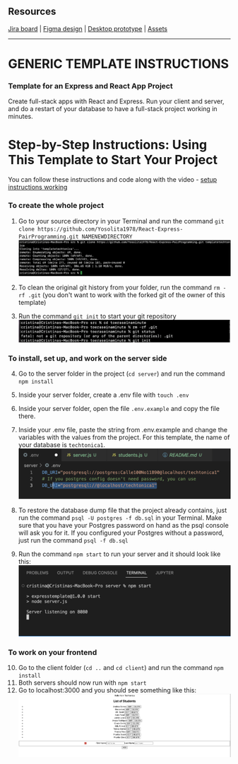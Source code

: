 ## Resources

[Jira board](https://catresourcecenter.atlassian.net/jira/software/projects/CRC/boards/1) | 
[Figma design](https://www.figma.com/file/uTNVUW53FIumfwGI23aEUA/Current-Prototype?type=design&node-id=1791-21627&mode=design&t=ElEWpULOxVC38rks-0) | 
[Desktop prototype](https://www.figma.com/proto/uTNVUW53FIumfwGI23aEUA/Current-Prototype?page-id=1791%3A19476&node-id=1791-20735&viewport=327%2C48%2C0.02&scaling=scale-down-width&starting-point-node-id=1791%3A19483) | [Assets](https://drive.google.com/drive/folders/10YgHCizjR5ouNcBPin0hKgPfwSc3CpXA)

---
# GENERIC TEMPLATE INSTRUCTIONS

### Template for an Express and React App Project
Create full-stack apps with React and Express. Run your client and server, and do a restart of your database to have a full-stack project working in minutes.

# Step-by-Step Instructions: Using This Template to Start Your Project
You can follow these instructions and code along with the video - [setup instructions working](https://www.dropbox.com/s/tthmdat3n3vp3be/SettingUpTemplate.mov?dl=0)

### To create the whole project
1. Go to your source directory in your Terminal and run the command `git clone https://github.com/Yosolita1978/React-Express-PairProgramming.git NAMENEWDIRECTORY`
![You will see something like this in your terminal.](https://github.com/Yosolita1978/screenshoots/blob/main/template/Screen%20Shot%202022-03-20%20at%207.50.46%20PM.png?raw=true)

2. To clean the original git history from your folder, run the command `rm -rf .git` (you don't want to work with the forked git of the owner of this template)

3. Run the command `git init` to start your git repository 
![You will see something like this in your terminal.](https://github.com/Yosolita1978/screenshoots/blob/main/template/Screen%20Shot%202022-10-30%20at%207.21.22%20PM.png?raw=true)

### To install, set up, and work on the server side
4. Go to the server folder in the project (`cd server`) and run the command `npm install`
5. Inside your server folder, create a .env file with `touch .env`
6. Inside your server folder, open the file `.env.example` and copy the file there. 
7. Inside your .env file, paste the string from .env.example and change the variables with the values from the project. For this template, the name of your database is `techtonica1`.
![Your .env file should look like this.](https://github.com/Yosolita1978/screenshoots/blob/main/template/Screen%20Shot%202022-10-30%20at%207.24.50%20PM.png?raw=true)

8.  To restore the database dump file that the project already contains, just run the command `psql -U postgres -f db.sql` in your Terminal. Make sure that you have your Postgres password on hand as the psql console will ask you for it. If you configured your Postgres without a password, just run the command `psql -f db.sql`
9.  Run the command `npm start` to run your server and it should look like this: 
![You will something like this in your terminal.](https://github.com/Yosolita1978/screenshoots/blob/main/template/Screen%20Shot%202022-10-30%20at%207.28.12%20PM.png?raw=true)

### To work on your frontend

10. Go to the client folder (`cd ..` and `cd client`) and run the command `npm install`
11. Both servers should now run with `npm start`
12. Go to localhost:3000 and you should see something like this:
![You will something like this in your terminal.](https://github.com/Yosolita1978/screenshoots/blob/main/template/Screen%20Shot%202022-10-30%20at%207.30.21%20PM.png?raw=true)
